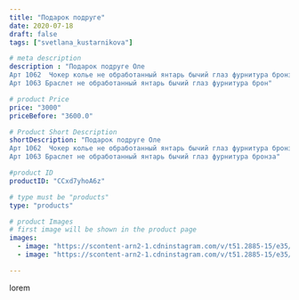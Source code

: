 ```yaml
---
title: "Подарок подруге"
date: 2020-07-18
draft: false
tags: ["svetlana_kustarnikova"]

# meta description
description : "Подарок подруге Оле 
Арт 1062  Чокер колье не обработанный янтарь бычий глаз фурнитура бронза 
Арт 1063 Браслет не обработанный янтарь бычий глаз фурнитура брон"

# product Price
price: "3000"
priceBefore: "3600.0"

# Product Short Description
shortDescription: "Подарок подруге Оле 
Арт 1062  Чокер колье не обработанный янтарь бычий глаз фурнитура бронза 
Арт 1063 Браслет не обработанный янтарь бычий глаз фурнитура бронза"

#product ID
productID: "CCxd7yhoA6z"

# type must be "products"
type: "products"

# product Images
# first image will be shown in the product page
images:
  - image: "https://scontent-arn2-1.cdninstagram.com/v/t51.2885-15/e35/109955012_285304092886270_8505069892261144581_n.jpg?se=7&tp=1&_nc_ht=scontent-arn2-1.cdninstagram.com&_nc_cat=110&_nc_ohc=SX5K4sX75A8AX-vYk6T&oh=8d628725e146b8890437a327a3deda87&oe=606D431C&ig_cache_key=MjM1NTc5NTcyNTQyMTUxMjA3Ng%3D%3D.2"
  - image: "https://scontent-arn2-1.cdninstagram.com/v/t51.2885-15/e35/107444831_1149160172150185_3340855937138009066_n.jpg?se=7&tp=1&_nc_ht=scontent-arn2-1.cdninstagram.com&_nc_cat=101&_nc_ohc=erIe4qcP82QAX9GRlL8&oh=9efe56a918418c0e1e771cb0a9999a23&oe=6069E2C4&ig_cache_key=MjM1NTc5NTcyNTQzODM3Njg4MA%3D%3D.2"

---
```

lorem
